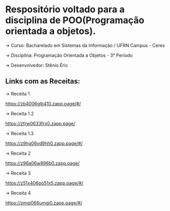 # Respositório voltado para a disciplina de POO(Programação orientada a objetos). 

-> Curso: Bacharelado em Sistemas da Informação / UFRN Campus - Ceres

-> Disciplina: Programação Orientada a Objetos - 3° Período

-> Desenvolvedor: Stênio Éric

## Links com as Receitas:

-> Receita 1

<https://zb4006glb410.zapp.page/#/>

-> Receita 1.2

<https://zfrw0633frx0.zapp.page/>

-> Receita 1.3

<https://z9hg06yd9hh0.zapp.page/#/>

-> Receita 2

<https://z96a06w896b0.zapp.page/>

-> Receita 3

<https://z51x406po51x5.zapp.page/#/>

-> Receita 4

<https://zmgi066umgj0.zapp.page/#/>

